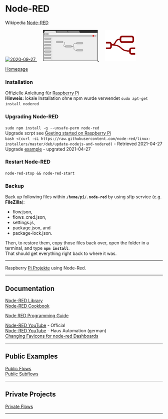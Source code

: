 # Node-RED
Wikipedia [Node-RED ](https://de.wikipedia.org/wiki/Node-RED)  

<a href="https://nodered.org/">
<img width="100" alt="2020-09-27" src="https://nodered.org/about/resources/media/node-red-icon-2.png"> 
</a> &nbsp;&nbsp;&nbsp;&nbsp;
<a href="https://nodered.org/">
<img width="175" alt="2020-10-25" src="images/node-red_browser-picto.png"> 
</a> &nbsp;&nbsp;&nbsp;&nbsp;
<a href="https://nodered.org/">
<img width="100" alt="2020-11-23" src="images/Node-RED_Favicon_default.png"> 
</a>  

[Homepage](https://nodered.org/)

### Installation
Offizielle Anleitung für [Raspberry Pi](https://nodered.org/docs/getting-started/raspberrypi)  
**Hinweis:** lokale Installation ohne npm wurde verwendet ```sudo apt-get install nodered```

### Upgrading Node-RED
```sudo npm install -g --unsafe-perm node-red```  
Upgrade scrpt see [Geeting started on Raspberry Pi](https://nodered.org/docs/getting-started/raspberrypi)  
```bash <(curl -sL https://raw.githubusercontent.com/node-red/linux-installers/master/deb/update-nodejs-and-nodered)```  - Retrieved 2021-04-27  
Upgrade [example](images/Node.RED_Upgrade.jpg) -  upgrated 2021-04-27


### Restart Node-RED
```node-red-stop && node-red-start```

### Backup
Back up following files within **```/home/pi/.node-red```** by using sftp service (e.g. **FileZilla**):  
* flow.json, 
* flows_cred.json,
* settings.js, 
* package.json, and 
* package-lock.json.

Then, to restore them, copy those files back over, open the folder in a terminal, and type **```npm install```**.   
That should get everything right back to where it was.  

---
Raspberry [Pi Projekte](https://github.com/griemide/RPi) using Node-Red.

---

## Documentation

[Node-RED Library](https://flows.nodered.org/)  
[Node-RED Cookbook](https://cookbook.nodered.org/)  

[Node RED Programming Guide](http://noderedguide.com/)

[Node-RED YouTube](https://www.youtube.com/channel/UCQaB8NXBEPod7Ab8PPCLLAA) - Official  
[Node-RED YouTube](https://www.youtube.com/watch?v=ktGprvHi5jU&t=59s) - Haus Automation (german)  
[Changing Favicons for node-red Dashboards](https://gist.github.com/mohnen/6923d5eb2e4547bb7e5bd90546d2ee80)

---
## Public Examples
[Public Flows](flows/readme.md)  
[Public Subflows](subflows/readme.md)  

---
## Private Projects
[Private Flows](https://github.com/griemide/NR/)  

---
[]()  
[]()  
[]()  
